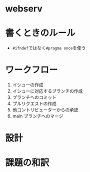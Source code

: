 # webserv

# 書くときのルール<br>

- `#ifndef`ではなく`#pragma once`を使う

# ワークフロー
1. イシューの作成
2. イシューに対応するブランチの作成
3. ブランチへのコミット
4. プルリクエストの作成
5. 他コントリビューターからの承認
6. main ブランチへのマージ

# 設計

# 課題の和訳


